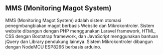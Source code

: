 ## MMS (Monitoring Magot System)

MMS (Monitoring Magot System) adalah sistem otomasi penegmbangbiakan magot berbasis Website dan Mikrokontroler.
Sistem website dibangun dengan PHP menggunakan Laravel framework, HTML, CSS dengan Bootstrap framework, dan JavaScript menggunakan bantuan jQuery dan Library pendukung lainnya.
Sistem Mikrokontroler dibangun dengan NodeMCU ESP8266 berbasis arduino.
